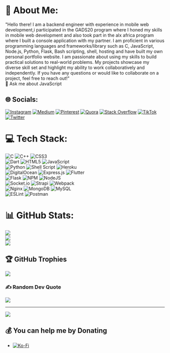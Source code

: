 # 💫 About Me:
"Hello there! I am a backend engineer with experience in mobile web development,i participated in the GADS20 program where I honed my skills in mobile web development and also took part in the alx africa program where I built a console application with my partner. I am proficient in various programming languages and frameworks/library such as C, JavaScript, Node.js, Python, Flask, Bash scripting, shell, hosting and have built my own personal portfolio website. I am passionate about using my skills to build practical solutions to real-world problems. My projects showcase my diverse skill set and highlight my ability to work collaboratively and independently. If you have any questions or would like to collaborate on a project, feel free to reach out!"<br>
💬 Ask me about JavaScript <br>

## 🌐 Socials:
[![Instagram](https://img.shields.io/badge/Instagram-%23E4405F.svg?logo=Instagram&logoColor=white)](https://instagram.com/horla_techs) 
[![Medium](https://img.shields.io/badge/Medium-12100E?logo=medium&logoColor=white)](https://medium.com/@horla_tech)
[![Pinterest](https://img.shields.io/badge/Pinterest-%23E60023.svg?logo=Pinterest&logoColor=white)](https://pinterest.com/horiyorrmi72) 
[![Quora](https://img.shields.io/badge/Quora-%23B92B27.svg?logo=Quora&logoColor=white)](https://quora.com/profile/horla)
[![Stack Overflow](https://img.shields.io/badge/-Stackoverflow-FE7A16?logo=stack-overflow&logoColor=white)](https://stackoverflow.com/users/16754502) 
[![TikTok](https://img.shields.io/badge/TikTok-%23000000.svg?logo=TikTok&logoColor=white)](https://tiktok.com/@horla_codes)
[![Twitter](https://img.shields.io/badge/Twitter-%231DA1F2.svg?logo=Twitter&logoColor=white)](https://twitter.com/horla_techs) 

# 💻 Tech Stack:
![C](https://img.shields.io/badge/c-%2300599C.svg?style=plastic&logo=c&logoColor=white)
![C++](https://img.shields.io/badge/c++-%2300599C.svg?style=plastic&logo=c%2B%2B&logoColor=white)
![CSS3](https://img.shields.io/badge/css3-%231572B6.svg?style=plastic&logo=css3&logoColor=white) <br>
![Dart](https://img.shields.io/badge/dart-%230175C2.svg?style=plastic&logo=dart&logoColor=white)
![HTML5](https://img.shields.io/badge/html5-%23E34F26.svg?style=plastic&logo=html5&logoColor=white) 
![JavaScript](https://img.shields.io/badge/javascript-%23323330.svg?style=plastic&logo=javascript&logoColor=%23F7DF1E)<br>
![Python](https://img.shields.io/badge/python-3670A0?style=plastic&logo=python&logoColor=ffdd54)
![Shell Script](https://img.shields.io/badge/shell_script-%23121011.svg?style=plastic&logo=gnu-bash&logoColor=white)
![Heroku](https://img.shields.io/badge/heroku-%23430098.svg?style=plastic&logo=heroku&logoColor=white) <br>
![DigitalOcean](https://img.shields.io/badge/DigitalOcean-%230167ff.svg?style=plastic&logo=digitalOcean&logoColor=white)
![Express.js](https://img.shields.io/badge/express.js-%23404d59.svg?style=plastic&logo=express&logoColor=%2361DAFB) 
![Flutter](https://img.shields.io/badge/Flutter-%2302569B.svg?style=plastic&logo=Flutter&logoColor=white) <br>
![Flask](https://img.shields.io/badge/flask-%23000.svg?style=plastic&logo=flask&logoColor=white) 
![NPM](https://img.shields.io/badge/NPM-%23000000.svg?style=plastic&logo=npm&logoColor=white) 
![NodeJS](https://img.shields.io/badge/node.js-6DA55F?style=plastic&logo=node.js&logoColor=white) <br>
![Socket.io](https://img.shields.io/badge/Socket.io-black?style=plastic&logo=socket.io&badgeColor=010101) 
![Strapi](https://img.shields.io/badge/strapi-%232E7EEA.svg?style=plastic&logo=strapi&logoColor=white)
![Webpack](https://img.shields.io/badge/webpack-%238DD6F9.svg?style=plastic&logo=webpack&logoColor=black) <br>
![Nginx](https://img.shields.io/badge/nginx-%23009639.svg?style=plastic&logo=nginx&logoColor=white) 
![MongoDB](https://img.shields.io/badge/MongoDB-%234ea94b.svg?style=plastic&logo=mongodb&logoColor=white)
![MySQL](https://img.shields.io/badge/mysql-%2300f.svg?style=plastic&logo=mysql&logoColor=white) <br>
![ESLint](https://img.shields.io/badge/ESLint-4B3263?style=plastic&logo=eslint&logoColor=white) 
![Postman](https://img.shields.io/badge/Postman-FF6C37?style=plastic&logo=postman&logoColor=white)
# 📊 GitHub Stats:
![](https://github-readme-stats.vercel.app/api?username=horiyorrmi72&theme=solarized-dark&hide_border=false&include_all_commits=false&count_private=false)<br/>
![](https://github-readme-streak-stats.herokuapp.com/?user=horiyorrmi72&theme=solarized-dark&hide_border=false)<br/>
![](https://github-readme-stats.vercel.app/api/top-langs/?username=horiyorrmi72&theme=solarized-dark&hide_border=false&include_all_commits=false&count_private=false&layout=compact)

## 🏆 GitHub Trophies
![](https://github-profile-trophy.vercel.app/?username=horiyorrmi72&theme=radical&no-frame=false&no-bg=true&margin-w=4)

### ✍️ Random Dev Quote
![](https://quotes-github-readme.vercel.app/api?type=horizontal&theme=gruvbox)

---
[![](https://visitcount.itsvg.in/api?id=horiyorrmi72&icon=0&color=0)](https://visitcount.itsvg.in)

  ## 💰 You can help me by Donating
  - [![Ko-Fi](https://img.shields.io/badge/Ko--fi-F16061?style=for-the-badge&logo=ko-fi&logoColor=white)](https://ko-fi.com/Horla_techs)

  <!-- Proudly created with GPRM ( https://gprm.itsvg.in ) -->
  
